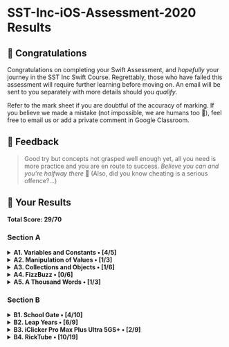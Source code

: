 #  SST-Inc-iOS-Assessment-2020 Results

## 🎉 Congratulations

Congratulations on completing your Swift Assessment, and *hopefully* your journey in the SST Inc Swift Course. Regrettably, those who have failed this assessment will require further learning before moving on. An email will be sent to you separately with more details should you *qualify*.

Refer to the mark sheet if you are doubtful of the accuracy of marking. If you believe we made a mistake (not impossible, we are humans too 💩), feel free to email us or add a private comment in Google Classroom.

## 👀 Feedback

>
> Good try but concepts not grasped well enough yet, all you need is more practice and you are en route to success. _Believe you can and you're halfway there_ 💪 (Also, did you know cheating is a serious offence?...)
>

## 🤡 Your Results

**Total Score: 29/70**

### Section A

<details>
<summary><strong>A1. Variables and Constants • [4/5]</strong></summary>

1. Create a variable, called `rickrolls`, and set it to the number of times you have been rick-rolled by your fellow iOS teachers (any number works). `[1m]`

```swift
var rickrolls = 10
```

> 1m

---

2. Create a constant of the type `Double`, called `magicNumber`, and set it to `3`. `[2m]`

```swift
let magicNumber = 3.0
```

> 1m. Benefit Of Doubt (BOD) though you were supposed to set to integer `3`

---

3. What is the difference between a variable and a constant? `[2m]`

```txt
Answer: a variable can be changed while a constant cannot be changed
```

> 2m.

</details>

<details>
<summary><strong>A2. Manipulation of Values • [1/3]</strong></summary>

1. `(x + x)` as a `String`. `[1m]`

```swift
print (x + x)
```

> 0m. Did not print as `String`

---

2. `x`²¹. `[1m]`

```swift
print (x * x * x * x * x * x * x * x * x * x * x * x * x * x * x * x * x * x * x * x * x)
```

> 1m. Could have used `pow()`

---

3. Last digit of `x`. `[1m]`

```swift
print ((x * x * x * x * x * x * x * x * x * x * x * x * x * x * x * x * x * x * x * x * x) % 10)
```

> 0m. What...? See answer sheet.

</details>

<details>
<summary><strong>A3. Collections and Objects • [1/6]</strong></summary>

1. Define a structure (struct) called `Teacher` with the properties: `name`, `wearsGlasses`, and an **optional** value: `watchColor`, with the most appropriate types based on the table above. `[2m]`

```swift
struct Teacher {
    var name: String
    var wearsGlasses: String
    var watchColor: Bool
}
```

> 1m. `watchColor` not optional

---

2. Create an array called `teachers` containing multiple instances of `Teacher` using the details provided in the table above. `[2m]`

```swift
var array [teachers]
```

> 0m. See answer sheet

---

3. For each `name` in the array declared previously, add `" is the best"` to the end of the `name`, and print it out individually. `[2m]`

```swift

```

> 0m. Unattempted.

</details>

<details>
<summary><strong>A4. FizzBuzz • [0/6]</strong></summary>

1. Create a function called `fizzBuzz` which takes a parameter `number` of type `Int` and returns a `String` ("Fizz", "Buzz", "FizzBuzz", or the number itself) based on the conditions above. Refer to the sample Input/Output. `[4m]`

```swift
{ if Int / 3 = Int.{}
    return "Fizz"  
if Int / 4 = Int{
return "Buzz"}
if Int / 3||4 = Int{
return "Fizzbuzz"}
if Int / 3||4 = Double{
return Int}
```

> 0m. Does not compile. See answer sheet.

---

2. Hence, **using the function you created above**, print out the corresponding values when the numbers 1 to 50 are input, each on a new line. `[2m]`

```swift
Int = 1...50
if Int / 3 = Int{
    return "Fizz"}
if Int / 4 = Int{
    return "Buzz"}
if Int / 3||4 = Int{
    return "Fizzbuzz"}
if Int / 3||4 = Double{
    return Int}
}
```

> 0m. Does not compile. See answer sheet.

</details>

<details>
<summary><strong>A5. A Thousand Words • [1/3]</strong></summary>

1. Given an image view, `imageView`, and an image called `wheres_waldo` in `Assets.xcassets`, display the image. `[1m]`

```swift
imageView; "wheres_waldo" 
```

> 0m. See answer sheet.

---

2. Adjust the `contentMode` value of the image such that the entire image can be viewed, without getting cropped, while keeping the aspect ratio (not stretched/squashed). `[1m]`

```swift
contentMode = scaleToFill
```

> 0m. See answer sheet.

---

3. What is the difference between `UIImageView` and `UIImage`? Why are we unable to use them interchangeably? `[1m]`

```txt
Answer: UIImageView is for displaying single or many images while UIImage manages image data. We are unable to use them interchangeably as one is for displaying while the other is for managing image data.
```

> 1m.

</details>

### Section B

<details>
<summary><strong>B1. School Gate • [4/10]</strong></summary>

1. Given the variables above, write a set of conditions that tell the gate whether or not to unlock. `[5m]`

```swift

```

> 0m. Unattempted.

---

2. Assuming the day starts when the program runs, write a program to keep track of the number of seconds elapsed (passed), printing the value every second. `[5m]`

```swift
@IBOutlet weak var timeLabel: UILabel!
Timer.scheduledTimer(withTimeInterval: 0.1, repeats: true){ (_) in
    time += 0.1
    timeLabel.text = "\(self.time)s"
    
}
```

> 4m. Did you copy paste this...?

</details>

<details>
<summary><strong>B2. Leap Years • [6/9]</strong></summary>

1. Kesler's bugged code is shown below. There are **5 errors** present. Fix them. `[5m]`

```swift
func isLeap(year: Int) -> Bool {
    //1
    var isLeap = true
    
    if year / 4 == 0 {
        
        isLeap = true
        
        if year % 100 == 0 {
            //2
            isLeap = year % 400 == Int(0.0)
            
        }
    }
    //3
    return isLeap
}
```

> 3m. See answer sheet.

---

2. What is this feature called? How is it useful? How can Kesler get rid of it? `[2m]`

```txt
Answer: The feature is called breakpoint it is useful to break the code an run it up to a certain point. To get rid of it, Kesler should right click the breakpoint and then he should press delete breakpoint.
```

> 2m.

---

3. What might have caused the SIGABRT error, assuming that the app ran fine before he edited his Storyboard? Is a SIGTERM error the same as a SIGABRT error? When does a SIGTERM error occur. `[2m]`

```txt
Answer: Kesler may have have deleted a certain item in his storyboard and that might have caused the SIGABRT error. A SIGTERM Eerror is not the same as a SIGABRT error as SIGTERM is for terms while SIGABRT is for objects. A SIGTERM error occurs when a term is corrupted.
```

> 1m. SIGTERM typically occurs when you force quit your Simulator.

</details>

<details>
<summary><strong>B3. iClicker Pro Max Plus Ultra 5GS+ • [2/9]</strong></summary>

1. Label is to be set to your name when the program runs initially. `[1m]`
2. Border radius of the button is to be set to `15`. `[1m]`
3. Background color of the button should change to a random color each time the button is pressed. `[2m]`
4. Label should display the number of times the button has been clicked whenever the button is tapped. `[1m]`
5. Every 17 clicks,
    * Label should be set to the time in seconds since the first click, e.g. `"30s"`. `[2m]`
    * Text on the button is to be set to `"Yay"` (Hint: The correct answer requires setting text for the `.normal` state). `[1m]`
    * Reset the text on the button back to +1 after the next click. `[1m]`

```swift
/// You may declare any variables you may require here.
@IBOutlet weak var timeLabel: UILabel!

// type code here

public func viewDidLoad() {
    /// Treat this function as your typical `viewDidLoad()`.
    // type code here
    button.layer.cornerRadius = 15
    button.layer.backgroundColor = = UIColor(red: CGFloat.random(in: 0...1), green: CGFloat.random(in: 0...1), blue: CGFloat.random(in: 0...1), alpha: 1)
    
}

public func viewDidAppear(_ animated: Bool) {
    /// Treat this function as your typical `viewDidAppear(_:)`.
    // type code here
    Timer.scheduledTimer(withTimeInterval: 0.1, repeats: true){ (_) in
        self.time -= 0.1
        if count == 17 {
            button.text = "Yay"
            if count == 18 {
                button.text = "+1"
        self.timeLabel.text = "\(30)s"
        }
}

public func onButtonPress() {
    /// Treat this function as your typical `@IBAction` which is linked to the button.
    // type code here
    count += 1
    counterLabel.text = "\(count)"
        
}
    

    
}
    
}
```

> 2m. See answer sheet. Also, the question posed here is slightly different from clickers we have made in class before.

</details>

<details>
<summary><strong>B4. RickTube • [10/19]</strong></summary>

1. Create a new iOS App (use Swift and Storyboard) with `Xcode.app`. Save it in the test directory you previously downloaded. `[1m]`
2. Open `Main.storyboard` and create the user interface based on the specifications below. `[18m]`

> Some features missing. See answer sheet

</details>
